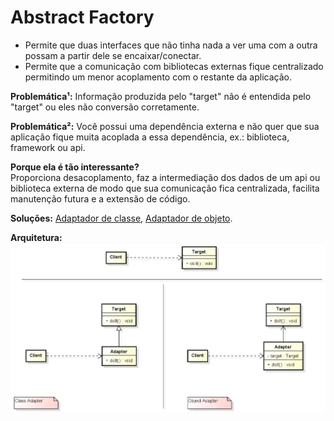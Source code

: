 # Abstract Factory

- Permite que duas interfaces que não tinha nada a ver uma com a outra possam a partir dele se encaixar/conectar.
- Permite que a comunicação com bibliotecas externas fique centralizado permitindo um menor acoplamento com o restante da aplicação.

**Problemática¹:** Informação produzida pelo "target" não é entendida pelo "target" ou eles não conversão corretamente.

**Problemática²:** Você possui uma dependência externa e não quer que sua aplicação fique muita acoplada a essa dependência, ex.: biblioteca, framework ou api.

**Porque ela é tão interessante?**<br />
Proporciona desacoplamento, faz a intermediação dos dados de um api ou biblioteca externa de modo que sua comunicação fica centralizada, facilita manutenção futura e a extensão de código.

**Soluções:** [Adaptador de classe](src/github/adapter/TemperatureClassAdapter.java), [Adaptador de objeto](src/github/adapter/TemperatureObjectAdapter.java).

**Arquitetura:**<br />
![Abstract Factory](assets/adapter.png)



